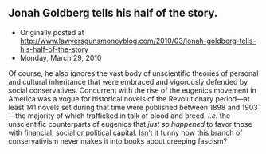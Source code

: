 ## Jonah Goldberg tells his half of the story.

 * Originally posted at http://www.lawyersgunsmoneyblog.com/2010/03/jonah-goldberg-tells-his-half-of-the-story
 * Monday, March 29, 2010

Of course, he also ignores the vast body of unscientific theories of personal and cultural inheritance that were embraced and vigorously defended by social conservatives.  Concurrent with the rise of the eugenics movement in America was a vogue for historical novels of the Revolutionary period—at least 141 novels set during that time were published between 1898 and 1903—the majority of which trafficked in talk of blood and breed, _i.e._ the unscientific counterparts of eugenics that _just so happened_ to favor those with financial, social or political capital. Isn’t it funny how this branch of conservativism never makes it into books about creeping fascism?